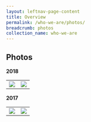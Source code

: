 ```yaml
---
layout: leftnav-page-content
title: Overview
permalink: /who-we-are/photos/
breadcrumb: photos
collection_name: who-we-are
---
```


Photos
---
**2018**
<table>
<tr>
<td><img src="/images/sample/MACAD2018-03.jpg"></td>
<td><img src="/images/sample/P2M-Mediator-Appointment-Ceremony-P2-331.jpg"></td>
</tr>

</table>


**2017**
<table>
<tr>
<td><img src="/images/sample/MACAD2018-03.jpg"></td>
<td><img src="/images/sample/P2M-Mediator-Appointment-Ceremony-P2-331.jpg"></td>
</tr>

</table>
